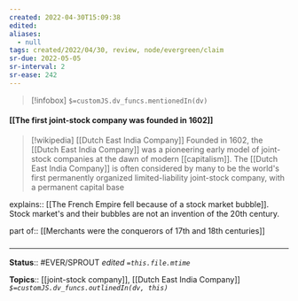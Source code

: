 ```yaml
---
created: 2022-04-30T15:09:38 
edited: 
aliases:
  - null
tags: created/2022/04/30, review, node/evergreen/claim
sr-due: 2022-05-05
sr-interval: 2
sr-ease: 242
---
```

> [!infobox]
`$=customJS.dv_funcs.mentionedIn(dv)`

#### [[The first joint-stock company was founded in 1602]]

> [!wikipedia] [[Dutch East India Company]]
> Founded in 1602, the [[Dutch East India Company]] was a pioneering early model of joint-stock companies at the dawn of modern [[capitalism]]. The [[Dutch East India Company]] is often considered by many to be the world's first permanently organized limited-liability joint-stock company, with a permanent capital base

explains:: [[The French Empire fell because of a stock market bubble]].
Stock market's and their bubbles are not an invention of the 20th century.

part of:: [[Merchants were the conquerors of 17th and 18th centuries]]
### <hr class="footnote"/>

**Status**:: #EVER/SPROUT
*edited `=this.file.mtime`*

**Topics**:: [[joint-stock company]], [[Dutch East India Company]]
*`$=customJS.dv_funcs.outlinedIn(dv, this)`*
